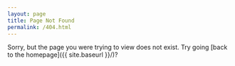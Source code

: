 ```yaml
---
layout: page
title: Page Not Found
permalink: /404.html
---
```


Sorry, but the page you were trying to view does not exist. Try going [back to the homepage]({{ site.baseurl }}/)?